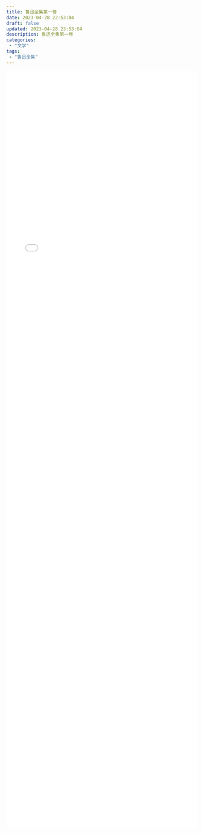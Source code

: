 ```yaml
---
title: 鲁迅全集第一卷
date: 2023-04-28 22:53:04 
draft: false
updated: 2023-04-28 23:53:04 
description: 鲁迅全集第一卷
categories:
 - "文学"
tags:
 - "鲁迅全集"
---
```


<iframe src='/myjs/pdfjs/web/viewer.html?file=https://raw.githubusercontent.com/lwmfjc/pdfs/main/literature/luxun_quanji/01.pdf' style="padding: 0;width:100%;" marginwidth="0" frameborder="no" scrolling="no" height="2000px"></iframe>